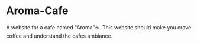 # Aroma-Cafe
A website for a cafe named "Aroma"☕️. This website should make you crave coffee and understand the cafes ambiance.
